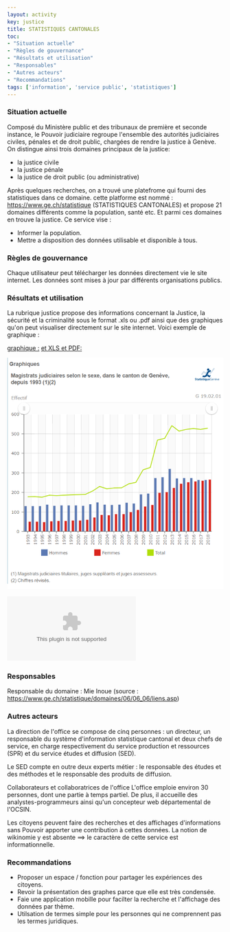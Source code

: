 ```yaml
---
layout: activity
key: justice
title: STATISTIQUES CANTONALES
toc:
- "Situation actuelle"
- "Règles de gouvernance"
- "Résultats et utilisation"
- "Responsables"
- "Autres acteurs"
- "Recommandations"
tags: ['information', 'service public', 'statistiques']
---
```


### Situation actuelle

Composé du Ministère public et des tribunaux de première et seconde instance, le Pouvoir judiciaire regroupe l'ensemble des autorités judiciaires civiles, pénales et de droit public, chargées de rendre la justice à Genève. On distingue ainsi trois domaines principaux de la justice:

* la justice civile
* la justice pénale
* la justice de droit public (ou administrative)

Après quelques recherches, on a trouvé une platefrome qui fourni des statistiques dans ce domaine. 
cette platforme est nommé :  https://www.ge.ch/statistique (STATISTIQUES CANTONALES) et propose 21 domaines différents comme la population, santé etc. Et parmi ces domaines en trouve la justice. Ce service vise : 

* Informer la population.
* Mettre a disposition des données utilisable et disponible à tous.


### Règles de gouvernance

Chaque utilisateur peut télécharger les données directement vie le site internet. Les données sont mises à jour par différents organisations publics.

### Résultats et utilisation

La rubrique justice propose des informations concernant la Justice, la sécurité et la criminalité sous le format .xls ou .pdf ainsi que des graphiques qu'on peut visualiser directement sur le site internet. Voici exemple de graphique :

[graphique :](https://www.ge.ch/statistique/domaines/apercu.asp?dom=19_02)
[ et XLS et PDF:](https://www.ge.ch/statistique/graphiques/affichage.asp?filtreGraph=19_02&dom=1)

![Graphe](images/magidtrstJudiciareSelonLesSexe.PNG)

![XLS](images/T_19_02_1_01.xls)

### Responsables

Responsable du domaine : Mie Inoue (source : https://www.ge.ch/statistique/domaines/06/06_06/liens.asp)

### Autres acteurs

La direction de l'office se compose de cinq personnes : un directeur, un responsable du système d'information statistique cantonal et deux chefs de service, en charge respectivement du service production et ressources (SPR) et du service études et diffusion (SED).

Le SED compte en outre deux experts métier : le responsable des études et des méthodes et le responsable des produits de diffusion.

Collaborateurs et collaboratrices de l'office
L'office emploie environ 30 personnes, dont une partie à temps partiel. De plus, il accueille des analystes-programmeurs ainsi qu'un concepteur web départemental de l'OCSIN.

Les citoyens peuvent faire des recherches et des affichages d'informations sans Pouvoir apporter une contribution à cettes données. La notion de wikinomie y est absente ==> le caractère de cette service est informationnelle.

### Recommandations
* Proposer un espace / fonction pour partager les expériences des citoyens.
* Revoir la présentation des graphes parce que elle est très condensée.
* Faie une application mobille pour facilter la recherche et l'affichage des données par thème.
* Utilsation de termes simple pour les personnes qui ne comprennent pas les termes juridiques.



